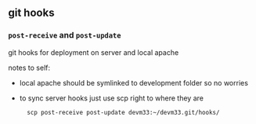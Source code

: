 ## git hooks

### `post-receive` and `post-update`

git hooks for deployment on server and local apache

notes to self:

- local apache should be symlinked to development folder so no worries

- to sync server hooks just use scp right to where they are

        scp post-receive post-update devm33:~/devm33.git/hooks/


